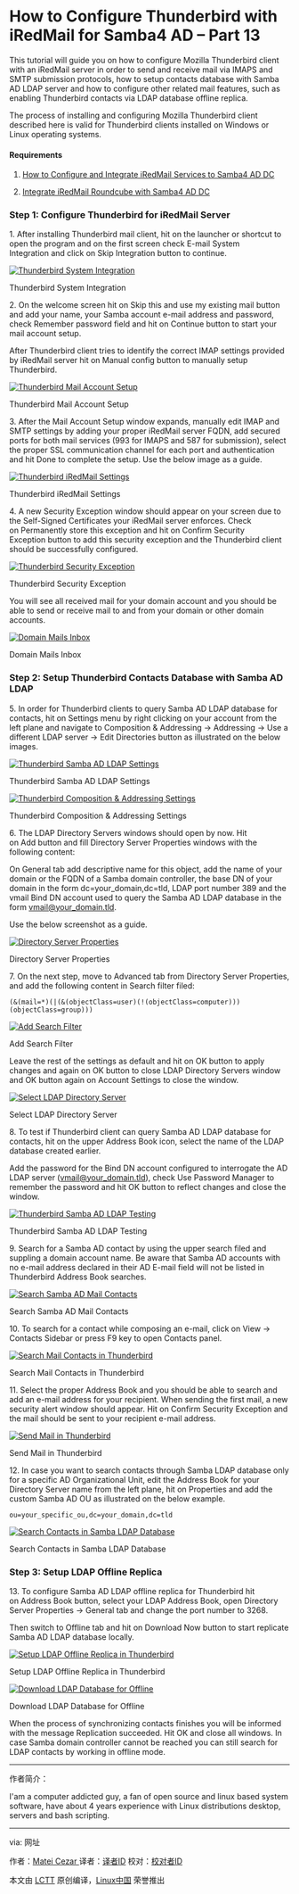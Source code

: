 How to Configure Thunderbird with iRedMail for Samba4 AD – Part 13
============================================================


This tutorial will guide you on how to configure Mozilla Thunderbird client with an iRedMail server in order to send and receive mail via IMAPS and SMTP submission protocols, how to setup contacts database with Samba AD LDAP server and how to configure other related mail features, such as enabling Thunderbird contacts via LDAP database offline replica.

The process of installing and configuring Mozilla Thunderbird client described here is valid for Thunderbird clients installed on Windows or Linux operating systems.

#### Requirements

1.  [How to Configure and Integrate iRedMail Services to Samba4 AD DC][1]

2.  [Integrate iRedMail Roundcube with Samba4 AD DC][2]

### Step 1: Configure Thunderbird for iRedMail Server

1. After installing Thunderbird mail client, hit on the launcher or shortcut to open the program and on the first screen check E-mail System Integration and click on Skip Integration button to continue.

 [![Thunderbird System Integration](https://www.tecmint.com/wp-content/uploads/2017/05/Thunderbird-System-Integration.png)][3] 

Thunderbird System Integration

2. On the welcome screen hit on Skip this and use my existing mail button and add your name, your Samba account e-mail address and password, check Remember password field and hit on Continue button to start your mail account setup.

After Thunderbird client tries to identify the correct IMAP settings provided by iRedMail server hit on Manual config button to manually setup Thunderbird.

 [![Thunderbird Mail Account Setup](https://www.tecmint.com/wp-content/uploads/2017/05/Thunderbird-Mail-Account-Setup.png)][4] 

Thunderbird Mail Account Setup

3. After the Mail Account Setup window expands, manually edit IMAP and SMTP settings by adding your proper iRedMail server FQDN, add secured ports for both mail services (993 for IMAPS and 587 for submission), select the proper SSL communication channel for each port and authentication and hit Done to complete the setup. Use the below image as a guide.

 [![Thunderbird iRedMail Settings](https://www.tecmint.com/wp-content/uploads/2017/05/Thunderbird-iRedMail-Settings.png)][5] 

Thunderbird iRedMail Settings

4. A new Security Exception window should appear on your screen due to the Self-Signed Certificates your iRedMail server enforces. Check on Permanently store this exception and hit on Confirm Security Exception button to add this security exception and the Thunderbird client should be successfully configured.

 [![Thunderbird Security Exception](https://www.tecmint.com/wp-content/uploads/2017/05/Thunderbird-Security-Exception.png)][6] 

Thunderbird Security Exception

You will see all received mail for your domain account and you should be able to send or receive mail to and from your domain or other domain accounts.

 [![Domain Mails Inbox](https://www.tecmint.com/wp-content/uploads/2017/05/Domain-Mails-Inbox.png)][7] 

Domain Mails Inbox

### Step 2: Setup Thunderbird Contacts Database with Samba AD LDAP

5. In order for Thunderbird clients to query Samba AD LDAP database for contacts, hit on Settings menu by right clicking on your account from the left plane and navigate to Composition & Addressing → Addressing → Use a different LDAP server → Edit Directories button as illustrated on the below images.

 [![Thunderbird Samba AD LDAP Settings](https://www.tecmint.com/wp-content/uploads/2017/05/Thunderbird-Samba-AD-LDAP-Settings.png)][8] 

Thunderbird Samba AD LDAP Settings

 [![Thunderbird Composition & Addressing Settings](https://www.tecmint.com/wp-content/uploads/2017/05/Thunderbird-Composition-Addressing-Settings.png)][9] 

Thunderbird Composition & Addressing Settings

6. The LDAP Directory Servers windows should open by now. Hit on Add button and fill Directory Server Properties windows with the following content:

On General tab add descriptive name for this object, add the name of your domain or the FQDN of a Samba domain controller, the base DN of your domain in the form dc=your_domain,dc=tld, LDAP port number 389 and the vmail Bind DN account used to query the Samba AD LDAP database in the form vmail@your_domain.tld.

Use the below screenshot as a guide.

 [![Directory Server Properties](https://www.tecmint.com/wp-content/uploads/2017/05/Directory-Server-Properties.png)][10] 

Directory Server Properties

7. On the next step, move to Advanced tab from Directory Server Properties, and add the following content in Search filter filed:

```
(&(mail=*)(|(&(objectClass=user)(!(objectClass=computer)))(objectClass=group)))
```
 [![Add Search Filter](https://www.tecmint.com/wp-content/uploads/2017/05/Add-Search-Filter.png)][11] 

Add Search Filter

Leave the rest of the settings as default and hit on OK button to apply changes and again on OK button to close LDAP Directory Servers window and OK button again on Account Settings to close the window.

 [![Select LDAP Directory Server](https://www.tecmint.com/wp-content/uploads/2017/05/Select-LDAP-Directory-Server.png)][12] 

Select LDAP Directory Server

8. To test if Thunderbird client can query Samba AD LDAP database for contacts, hit on the upper Address Book icon, select the name of the LDAP database created earlier.

Add the password for the Bind DN account configured to interrogate the AD LDAP server (vmail@your_domain.tld), check Use Password Manager to remember the password and hit OK button to reflect changes and close the window.

 [![Thunderbird Samba AD LDAP Testing](https://www.tecmint.com/wp-content/uploads/2017/05/Thunderbird-Samba-AD-LDAP-Testing.png)][13] 

Thunderbird Samba AD LDAP Testing

9. Search for a Samba AD contact by using the upper search filed and suppling a domain account name. Be aware that Samba AD accounts with no e-mail address declared in their AD E-mail field will not be listed in Thunderbird Address Book searches.

 [![Search Samba AD Mail Contacts](https://www.tecmint.com/wp-content/uploads/2017/05/Search-Samba-AD-Mail-Contacts.png)][14] 

Search Samba AD Mail Contacts

10. To search for a contact while composing an e-mail, click on View → Contacts Sidebar or press F9 key to open Contacts panel.

 [![Search Mail Contacts in Thunderbird](https://www.tecmint.com/wp-content/uploads/2017/05/Search-Mail-Contact-in-Thunderbird.png)][15] 

Search Mail Contacts in Thunderbird

11. Select the proper Address Book and you should be able to search and add an e-mail address for your recipient. When sending the first mail, a new security alert window should appear. Hit on Confirm Security Exception and the mail should be sent to your recipient e-mail address.

 [![Send Mail in Thunderbird](https://www.tecmint.com/wp-content/uploads/2017/05/Send-Mail-in-Thunderbird.jpg)][16] 

Send Mail in Thunderbird

12. In case you want to search contacts through Samba LDAP database only for a specific AD Organizational Unit, edit the Address Book for your Directory Server name from the left plane, hit on Properties and add the custom Samba AD OU as illustrated on the below example.

```
ou=your_specific_ou,dc=your_domain,dc=tld 
```
 [![Search Contacts in Samba LDAP Database](https://www.tecmint.com/wp-content/uploads/2017/05/Search-Contacts-in-Samba-LDAP-Database.png)][17] 

Search Contacts in Samba LDAP Database

### Step 3: Setup LDAP Offline Replica

13. To configure Samba AD LDAP offline replica for Thunderbird hit on Address Book button, select your LDAP Address Book, open Directory Server Properties -> General tab and change the port number to 3268.

Then switch to Offline tab and hit on Download Now button to start replicate Samba AD LDAP database locally.

 [![Setup LDAP Offline Replica in Thunderbird](https://www.tecmint.com/wp-content/uploads/2017/05/Setup-LDAP-Offline-Replica-in-Thunderbird.png)][18] 

Setup LDAP Offline Replica in Thunderbird

 [![Download LDAP Database for Offline](https://www.tecmint.com/wp-content/uploads/2017/05/Download-Samba-LDAP-Database-Offline.png)][19] 

Download LDAP Database for Offline

When the process of synchronizing contacts finishes you will be informed with the message Replication succeeded. Hit OK and close all windows. In case Samba domain controller cannot be reached you can still search for LDAP contacts by working in offline mode.

--------------------------------------------------------------------------------

作者简介：

I'am a computer addicted guy, a fan of open source and linux based system software, have about 4 years experience with Linux distributions desktop, servers and bash scripting.



--------------

via: 网址

作者：[Matei Cezar ][a]
译者：[译者ID](https://github.com/译者ID)
校对：[校对者ID](https://github.com/校对者ID)

本文由 [LCTT](https://github.com/LCTT/TranslateProject) 原创编译，[Linux中国](https://linux.cn/) 荣誉推出

[a]:https://www.tecmint.com/author/cezarmatei/
[1]:https://www.tecmint.com/integrate-iredmail-to-samba4-ad-dc-on-centos-7/
[2]:https://www.tecmint.com/integrate-iredmail-roundcube-with-samba4-ad-dc/
[3]:https://www.tecmint.com/wp-content/uploads/2017/05/Thunderbird-System-Integration.png
[4]:https://www.tecmint.com/wp-content/uploads/2017/05/Thunderbird-Mail-Account-Setup.png
[5]:https://www.tecmint.com/wp-content/uploads/2017/05/Thunderbird-iRedMail-Settings.png
[6]:https://www.tecmint.com/wp-content/uploads/2017/05/Thunderbird-Security-Exception.png
[7]:https://www.tecmint.com/wp-content/uploads/2017/05/Domain-Mails-Inbox.png
[8]:https://www.tecmint.com/wp-content/uploads/2017/05/Thunderbird-Samba-AD-LDAP-Settings.png
[9]:https://www.tecmint.com/wp-content/uploads/2017/05/Thunderbird-Composition-Addressing-Settings.png
[10]:https://www.tecmint.com/wp-content/uploads/2017/05/Directory-Server-Properties.png
[11]:https://www.tecmint.com/wp-content/uploads/2017/05/Add-Search-Filter.png
[12]:https://www.tecmint.com/wp-content/uploads/2017/05/Select-LDAP-Directory-Server.png
[13]:https://www.tecmint.com/wp-content/uploads/2017/05/Thunderbird-Samba-AD-LDAP-Testing.png
[14]:https://www.tecmint.com/wp-content/uploads/2017/05/Search-Samba-AD-Mail-Contacts.png
[15]:https://www.tecmint.com/wp-content/uploads/2017/05/Search-Mail-Contact-in-Thunderbird.png
[16]:https://www.tecmint.com/wp-content/uploads/2017/05/Send-Mail-in-Thunderbird.jpg
[17]:https://www.tecmint.com/wp-content/uploads/2017/05/Search-Contacts-in-Samba-LDAP-Database.png
[18]:https://www.tecmint.com/wp-content/uploads/2017/05/Setup-LDAP-Offline-Replica-in-Thunderbird.png
[19]:https://www.tecmint.com/wp-content/uploads/2017/05/Download-Samba-LDAP-Database-Offline.png
[20]:https://www.tecmint.com/author/cezarmatei/
[21]:https://www.tecmint.com/10-useful-free-linux-ebooks-for-newbies-and-administrators/
[22]:https://www.tecmint.com/free-linux-shell-scripting-books/
